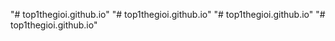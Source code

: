 "# top1thegioi.github.io" 
"# top1thegioi.github.io" 
"# top1thegioi.github.io" 
"# top1thegioi.github.io" 
